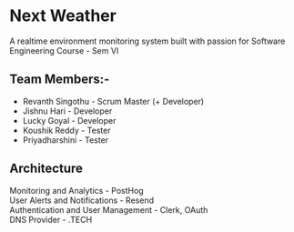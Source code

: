 # **Next Weather**

A realtime environment monitoring system built with passion for Software Engineering Course - Sem VI

## Team Members:-

- Revanth Singothu - Scrum Master (+ Developer)
- Jishnu Hari - Developer
- Lucky Goyal - Developer
- Koushik Reddy - Tester
- Priyadharshini - Tester

## Architecture

Monitoring and Analytics - PostHog\
User Alerts and Notifications - Resend\
Authentication and User Management - Clerk, OAuth\
DNS Provider - .TECH
